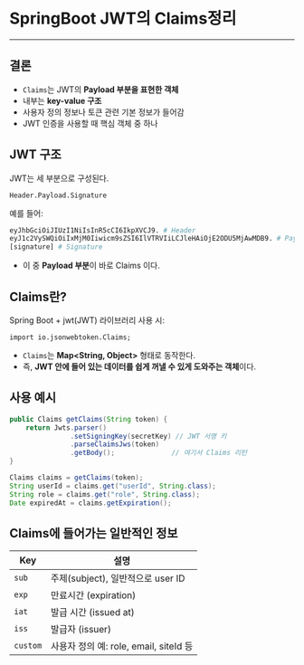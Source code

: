 # SpringBoot JWT의 Claims정리 

---

>

## 결론

- `Claims`는 JWT의 **Payload 부분을 표현한 객체**
- 내부는 **key-value 구조**
- 사용자 정의 정보나 토큰 관련 기본 정보가 들어감
- JWT 인증을 사용할 때 핵심 객체 중 하나

## JWT 구조 

JWT는 세 부분으로 구성된다.

```
Header.Payload.Signature
```

예를 들어:

```bash
eyJhbGciOiJIUzI1NiIsInR5cCI6IkpXVCJ9. # Header
eyJ1c2VySWQiOiIxMjM0Iiwicm9sZSI6IlVTRVIiLCJleHAiOjE2ODU5MjAwMDB9. # Payload
[signature] # Signature
```

- 이 중 **Payload 부분**이 바로 Claims 이다.

## Claims란?

Spring Boot + jwt(JWT) 라이브러리 사용 시:

```
import io.jsonwebtoken.Claims;
```

- `Claims`는 **Map<String, Object>** 형태로 동작한다. 
- 즉, **JWT 안에 들어 있는 데이터를 쉽게 꺼낼 수 있게 도와주는 객체**이다. 

## 사용 예시

```java
public Claims getClaims(String token) {
    return Jwts.parser()
               .setSigningKey(secretKey) // JWT 서명 키
               .parseClaimsJws(token)
               .getBody();              // 여기서 Claims 리턴
}
```

```java
Claims claims = getClaims(token);
String userId = claims.get("userId", String.class);
String role = claims.get("role", String.class);
Date expiredAt = claims.getExpiration();
```

## Claims에 들어가는 일반적인 정보

| Key      | 설명                                   |
| -------- | -------------------------------------- |
| `sub`    | 주제(subject), 일반적으로 user ID      |
| `exp`    | 만료시간 (expiration)                  |
| `iat`    | 발급 시간 (issued at)                  |
| `iss`    | 발급자 (issuer)                        |
| `custom` | 사용자 정의 예: role, email, siteId 등 |